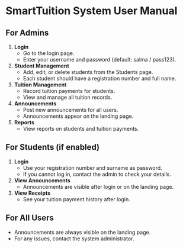# SmartTuition System User Manual

## For Admins
1. **Login**
   - Go to the login page.
   - Enter your username and password (default: salma / pass123).
2. **Student Management**
   - Add, edit, or delete students from the Students page.
   - Each student should have a registration number and full name.
3. **Tuition Management**
   - Record tuition payments for students.
   - View and manage all tuition records.
4. **Announcements**
   - Post new announcements for all users.
   - Announcements appear on the landing page.
5. **Reports**
   - View reports on students and tuition payments.

## For Students (if enabled)
1. **Login**
   - Use your registration number and surname as password.
   - If you cannot log in, contact the admin to check your details.
2. **View Announcements**
   - Announcements are visible after login or on the landing page.
3. **View Receipts**
   - See your tuition payment history after login.

## For All Users
- Announcements are always visible on the landing page.
- For any issues, contact the system administrator.
